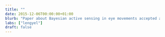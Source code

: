 ```yaml
---
title: ""
date: 2015-12-06T00:00:00+01:00
blurb: "Paper about Bayesian active sensing in eye movements accepted at eLife"
labs: ["lengyel"]
draft: false
---
```

